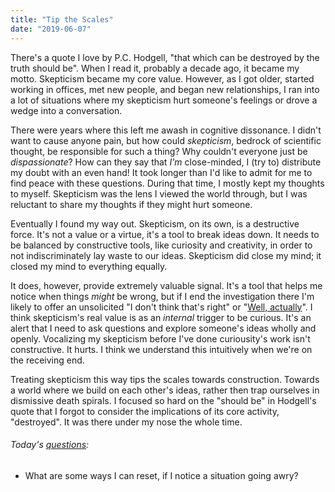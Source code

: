 ```yaml
---
title: "Tip the Scales"
date: "2019-06-07"
---
```


There's a quote I love by P.C. Hodgell, "that which can be destroyed by the truth should be". When I read it, probably a decade ago, it became my motto. Skepticism became my core value. However, as I got older, started working in offices, met new people, and began new relationships, I ran into a lot of situations where my skepticism hurt someone's feelings or drove a wedge into a conversation.

There were years where this left me awash in cognitive dissonance. I didn't want to cause anyone pain, but how could _skepticism_, bedrock of scientific thought, be responsible for such a thing? Why couldn't everyone just be _dispassionate_? How can they say that _I'm_ close-minded, I (try to) distribute my doubt with an even hand! It took longer than I'd like to admit for me to find peace with these questions. During that time, I mostly kept my thoughts to myself. Skepticism was the lens I viewed the world through, but I was reluctant to share my thoughts if they might hurt someone.

Eventually I found my way out. Skepticism, on its own, is a destructive force. It's not a value or a virtue, it's a tool to break ideas down. It needs to be balanced by constructive tools, like curiosity and creativity, in order to not indiscriminately lay waste to our ideas. Skepticism did close my mind; it closed my mind to everything equally.

It does, however, provide extremely valuable signal. It's a tool that helps me notice when things _might_ be wrong, but if I end the investigation there I'm likely to offer an unsolicited "I don't think that's right" or "[Well, actually](https://en.wikipedia.org/wiki/Mansplaining)". I think skepticism's real value is as an _internal_ trigger to be curious. It's an alert that I need to ask questions and explore someone's ideas wholly and openly. Vocalizing my skepticism before I've done curiousity's work isn't constructive. It hurts. I think we understand this intuitively when we're on the receiving end.

Treating skepticism this way tips the scales towards construction. Towards a world where we build on each other's ideas, rather then trap ourselves in dismissive death spirals. I focused so hard on the "should be" in Hodgell's quote that I forgot to consider the implications of its core activity, "destroyed". It was there under my nose the whole time.

<aside>
  <h6>Today's <a href="/blog/19/06/refining-questions/">questions</a>:</h6>
  <ul>
    <li>What are some ways I can reset, if I notice a situation going awry?</li>
  </ul>
</aside>
